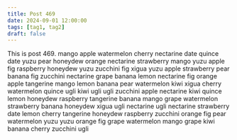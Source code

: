 ```yaml
---
title: Post 469
date: 2024-09-01 12:00:00
tags: [tag1, tag2]
draft: false
---
```

This is post 469.
mango
apple
watermelon
cherry
nectarine
date
quince
date
yuzu
pear
honeydew
orange
nectarine
strawberry
mango
yuzu
apple
fig
raspberry
honeydew
yuzu
zucchini
fig
xigua
yuzu
apple
strawberry
pear
banana
fig
zucchini
nectarine
grape
banana
lemon
nectarine
fig
orange
apple
tangerine
mango
lemon
banana
pear
watermelon
kiwi
xigua
cherry
watermelon
quince
ugli
kiwi
ugli
ugli
zucchini
apple
nectarine
kiwi
quince
lemon
honeydew
raspberry
tangerine
banana
mango
grape
watermelon
strawberry
banana
honeydew
xigua
ugli
nectarine
ugli
nectarine
strawberry
date
lemon
cherry
tangerine
honeydew
raspberry
zucchini
orange
fig
pear
watermelon
yuzu
yuzu
orange
fig
grape
watermelon
mango
grape
kiwi
banana
cherry
zucchini
ugli
